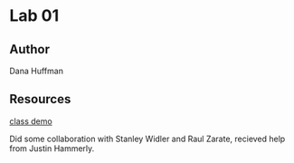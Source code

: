 <!-- This project was bootstrapped with [Create React App](https://github.com/facebook/create-react-app). -->

# Lab 01

## Author

Dana Huffman

## Resources

[class demo](https://github.com/codefellows/seattle-code-301d85/tree/main/class-01/in-class-demo/people-of-301d85)

Did some collaboration with Stanley Widler and Raul Zarate, recieved help from Justin Hammerly.
